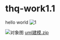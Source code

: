 # thq-work1.1
hello world
![1](https://user-images.githubusercontent.com/74448330/135709542-9b518e79-8df4-4c10-8fa3-157961d5e253.PNG)

![对象图](https://user-images.githubusercontent.com/74448330/135709551-be226c21-a99c-44c6-808e-d1353be2854f.PNG)
[uml建模.zip](https://github.com/thq0211/thq-work1.1/files/7271155/uml.zip)
